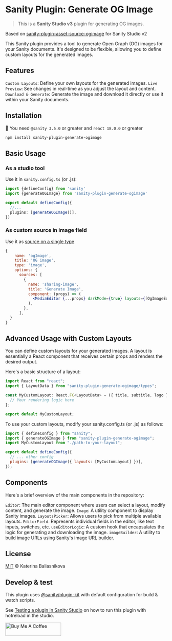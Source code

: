 # Sanity Plugin: Generate OG Image

> This is a **Sanity Studio v3** plugin for generating OG images.

Based on [sanity-plugin-asset-source-ogimage](https://www.npmjs.com/package/sanity-plugin-asset-source-ogimage) for Sanity Studio v2

This Sanity plugin provides a tool to generate Open Graph (OG) images for your Sanity documents. It's designed to be flexible, allowing you to define custom layouts for the generated images.

## Features
`Custom Layouts`: Define your own layouts for the generated images.
`Live Preview`: See changes in real-time as you adjust the layout and content.
`Download & Generate`: Generate the image and download it directly or use it within your Sanity documents.

## Installation
🚨 You need ```@sanity 3.5.0``` or greater and ```react 18.0.0``` or greater

```sh
npm install sanity-plugin-generate-ogimage
```

## Basic Usage
### As a studio tool

Use it in `sanity.config.ts` (or .js):

```ts
import {defineConfig} from 'sanity'
import {generateOGImage} from 'sanity-plugin-generate-ogimage'

export default defineConfig({
  //...
  plugins: [generateOGImage()],
})
```

### As custom source in image field
Use it as [source on a single type](https://www.sanity.io/docs/custom-asset-sources#e2077d7f8ae2)
```jsx
{
    name: 'ogImage',
    title: 'OG image',
    type: 'image',
    options: {
      sources: [
        {
          name: 'sharing-image',
          title: 'Generate Image',
          component: (props) => (
            <MediaEditor {...props} darkMode={true} layouts={[OgImageEditorLayout]} />
          ),
        },
      ],
  }
}
```

## Advanced Usage with Custom Layouts
You can define custom layouts for your generated images. A layout is essentially a React component that receives certain props and renders the desired output.

Here's a basic structure of a layout:

```jsx
import React from "react";
import { LayoutData } from "sanity-plugin-generate-ogimage/types";

const MyCustomLayout: React.FC<LayoutData> = ({ title, subtitle, logo }) => {
  // Your rendering logic here
};

export default MyCustomLayout;
```

To use your custom layouts, modify your sanity.config.ts (or .js) as follows:
```jsx
import { defineConfig } from "sanity";
import { generateOGImage } from "sanity-plugin-generate-ogimage";
import MyCustomLayout from "./path-to-your-layout";

export default defineConfig({
  // ... other config
  plugins: [generateOGImage({ layouts: [MyCustomLayout] })],
});
```

## Components
Here's a brief overview of the main components in the repository:

`Editor`: The main editor component where users can select a layout, modify content, and generate the image.
`Image`: A utility component to display Sanity images.
`LayoutsPicker`: Allows users to pick from multiple available layouts.
`EditorField`: Represents individual fields in the editor, like text inputs, switches, etc.
`useEditorLogic`: A custom hook that encapsulates the logic for generating and downloading the image.
`imageBuilder`: A utility to build image URLs using Sanity's image URL builder.

## License

[MIT](LICENSE) © Katerina Baliasnikova

## Develop & test

This plugin uses [@sanity/plugin-kit](https://github.com/sanity-io/plugin-kit)
with default configuration for build & watch scripts.

See [Testing a plugin in Sanity Studio](https://github.com/sanity-io/plugin-kit#testing-a-plugin-in-sanity-studio)
on how to run this plugin with hotreload in the studio.

<a href="https://www.buymeacoffee.com/catherineriver" target="_blank"><img src="https://cdn.buymeacoffee.com/buttons/default-orange.png" alt="Buy Me A Coffee" height="41" width="174"></a>
